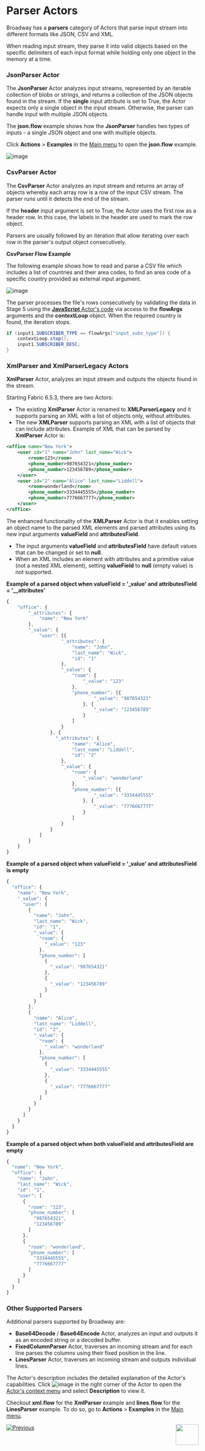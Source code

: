 # Parser Actors

Broadway has a **parsers** category of Actors that parse input stream into different formats like JSON, CSV and XML.

When reading input stream, they parse it into valid objects based on the specific delimiters of each input format while holding only one object in the memory at a time.

### JsonParser Actor

The **JsonParser** Actor analyzes input streams, represented by an iterable collection of blobs or strings, and returns a collection of the JSON objects found in the stream. If the **single** input attribute is set to True, the Actor expects only a single object in the input stream. Otherwise, the parser can handle input with multiple JSON objects.


The **json.flow** example shows how the **JsonParser** handles two types of inputs - a single JSON object and one with multiple objects.

Click **Actions** > **Examples** in the [Main menu](../18_broadway_flow_window.md#main-menu) to open the **json.flow** example. 

![image](../images/99_17_02_tutorial.PNG)



### CsvParser Actor

The **CsvParser** Actor analyzes an input stream and returns an array of objects whereby each array row is a row of the input CSV stream. The parser runs until it detects the end of the stream.

If the **header** input argument is set to True, the Actor uses the first row as a header row. In this case, the labels in the header are used to mark the row object.

Parsers are usually followed by an iteration that allow iterating over each row in the parser's output object consecutively.

**CsvParser Flow Example**

The following example shows how to read and parse a CSV file which includes a list of countries and their area codes, to find an area code of a specific country provided as external input argument. 

![image](../images/99_actors_03_2.PNG)

The parser processes the file's rows consecutively by validating the data in Stage 5 using the [**JavaScript** Actor's code](01_javascript_actor.md#special-keywords-and-conventions) via access to the **flowArgs** arguments and the **contextLoop** object. When the required country is found, the iteration stops.

```java
if (input1.SUBSCRIBER_TYPE == flowArgs["input_subs_type"]) {
    contextLoop.stop();
    input1.SUBSCRIBER_DESC;
}
```

### XmlParser and XmlParserLegacy Actors

**XmlParser** Actor, analyzes an input stream and outputs the objects found in the stream. 

Starting Fabric 6.5.3, there are two Actors:

* The existing **XmlParser** Actor is renamed to **XMLParserLegacy** and it supports parsing an XML with a list of objects only, without attributes.
* The new **XMLParser** supports parsing an XML with a list of objects that can include attributes. Example of XML that can be parsed by **XmlParser** Actor is:

~~~xml
<office name="New York">
	<user id="1" name="John" last_name="Wick">
    	<room>123</room>
        <phone_number>987654321</phone_number>
        <phone_number>123456789</phone_number>
    </user>
    <user id="2" name="Alice" last_name="Liddell">
        <room>wonderland</room>
        <phone_number>3334445555</phone_number>
        <phone_number>7776667777</phone_number>
    </user>
</office>
~~~

The enhanced functionality of the **XMLParser** Actor is that it enables setting an object name to the parsed XML elements and parsed attributes using its new input arguments **valueField** and **attributesField**.

* The input arguments **valueField** and **attributesField** have default values that can be changed or set to **null**.
* When an XML includes an element with attributes and a primitive value (not a nested XML element), setting **valueField** to **null** (empty value) is not supported.

**Example of a parsed object when valueField = '_value' and attributesField = '__attributes'**

~~~javascript
{
    "office": {
        "_attributes": {
            "name": "New York"
        },
        "_value": {
            "user": [{
                    "_attributes": {
                        "name": "John",
                        "last_name": "Wick",
                        "id": "1"
                    },
                    "_value": {
                        "room": {
                            "_value": "123"
                        },
                        "phone_number": [{
                                "_value": "987654321"
                            }, {
                                "_value": "123456789"
                            }
                        ]
                    }
                }, {
                  "_attributes": {
                        "name": "Alice",
                        "last_name": "Liddell",
                        "id": "2"
                    },  
                    "_value": {
                        "room": {
                            "_value": "wonderland"
                        },
                        "phone_number": [{
                                "_value": "3334445555"
                            }, {
                                "_value": "7776667777"
                            }
                        ]
                    }
                }
            ]
        }
    }
} 
~~~

**Example of a parsed object when valueField = '_value' and attributesField is empty**

~~~javascript
{
  "office": {
    "name": "New York",
    "_value": {
      "user": [
        {
          "name": "John",
          "last_name": "Wick",
          "id": "1",
          "_value": {
            "room": {
              "_value": "123"
            },
            "phone_number": [
              {
                "_value": "987654321"
              },
              {
                "_value": "123456789"
              }
            ]
          }
        },
        {
          "name": "Alice",
          "last_name": "Liddell",
          "id": "2",
          "_value": {
            "room": {
              "_value": "wonderland"
            },
            "phone_number": [
              {
                "_value": "3334445555"
              },
              {
                "_value": "7776667777"
              }
            ]
          }
        }
      ]
    }
  }
}
~~~

**Example of a parsed object when both valueField and attributesField are empty**

~~~javascript
{
  "name": "New York",
  "office": {
    "name": "John",
    "last_name": "Wick",
    "id": "1",
    "user": [
      {
        "room": "123",
        "phone_number": [
          "987654321",
          "123456789"
        ]
      },
      {
        "room": "wonderland",
        "phone_number": [
          "3334445555",
          "7776667777"
        ]
      }
    ]
  }
}
~~~



### Other Supported Parsers

Additional parsers supported by Broadway are:

* **Base64Decode** / **Base64Encode** Actor, analyzes an input and outputs it as an encoded string or a decoded buffer.
* **FixedColumnParser** Actor, traverses an incoming stream and for each line parses the columns using their fixed position in the line.
* **LinesParser** Actor, traverses an incoming stream and outputs individual lines.

The Actor's description includes the detailed explanation of the Actor's capabilities. Click ![image](../images/99_19_dots.PNG) in the right corner of the Actor to open the [Actor's context menu](../18_broadway_flow_window.md#actors-context-menu) and select **Description** to view it.

Checkout **xml.flow** for the **XmlParser** example and **lines.flow** for the **LinesParser** example. To do so, go to **Actions** > **Examples** in the [Main menu](../18_broadway_flow_window.md#main-menu).

[![Previous](/articles/images/Previous.png)](02_stream_actors.md)[<img align="right" width="60" height="54" src="/articles/images/Next.png">](04_queue_actors.md)

